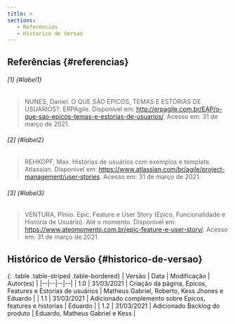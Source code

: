 ```yaml
---
title: >
sections:
   - Referencias
   - Historico de Versao
---
```


## Referências {#referencias}

###### [1] {#label1}
> NUNES, Daniel. O QUE SÃO ÉPICOS, TEMAS E ESTÓRIAS DE USUÁRIOS?. ERPAgile. Disponível em: http://erpagile.com.br/EAP/o-que-sao-epicos-temas-e-estorias-de-usuarios/. Acesso em: 31 de março de 2021.

###### [2] {#label2}
> REHKOPF, Max. Histórias de usuários com exemplos e template. Atlassian. Disponível em: https://www.atlassian.com/br/agile/project-management/user-stories. Acesso em: 31 de março de 2021.

###### [3] {#label3}
> VENTURA, Plínio. Epic, Feature e User Story (Epico, Funcionalidade e História de Usuário). Até o momento. Disponível em: https://www.ateomomento.com.br/epic-feature-e-user-story/. Acesso em: 31 de março de 2021.

## Histórico de Versão {#historico-de-versao}

<div class="table-responsive">

{: .table .table-striped .table-bordered}
| Versão | Data | Modificação | Autor(es) |
|--|--|--|--|
| 1.0 | 31/03/2021 | Criação da página, Epicos, Features e Estorias de usuários | Matheus Gabriel, Roberto, Kess Jhones e Eduardo |
| 1.1 | 31/03/2021 | Adicionado complemento sobre Epicos, features e historias | Eduardo |
| 1.2 | 31/03/2021 | Adicionado Backlog do produto | Eduardo, Matheus Gabriel e Kess |

</div>
